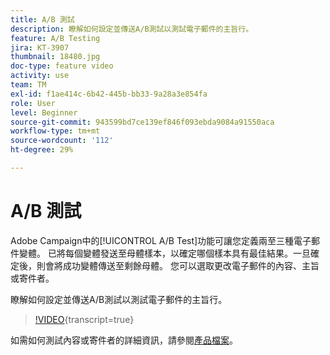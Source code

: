 ```yaml
---
title: A/B 測試
description: 瞭解如何設定並傳送A/B測試以測試電子郵件的主旨行。
feature: A/B Testing
jira: KT-3907
thumbnail: 18480.jpg
doc-type: feature video
activity: use
team: TM
exl-id: f1ae414c-6b42-445b-bb33-9a28a3e854fa
role: User
level: Beginner
source-git-commit: 943599bd7ce139ef846f093ebda9084a91550aca
workflow-type: tm+mt
source-wordcount: '112'
ht-degree: 29%

---
```


# A/B 測試

Adobe Campaign中的[!UICONTROL A/B Test]功能可讓您定義兩至三種電子郵件變體。 已將每個變體發送至母體樣本，以確定哪個樣本具有最佳結果。一旦確定後，則會將成功變體傳送至剩餘母體。 您可以選取更改電子郵件的內容、主旨或寄件者。

瞭解如何設定並傳送A/B測試以測試電子郵件的主旨行。

>[!VIDEO](https://video.tv.adobe.com/v/18480?learn=on){transcript=true}

如需如何測試內容或寄件者的詳細資訊，請參閱[產品檔案](https://experienceleague.adobe.com/docs/campaign-standard/using/communication-channels/email-messages/designing-an-a-b-test-email.html)。
